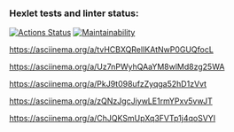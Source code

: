 ### Hexlet tests and linter status:
[![Actions Status](https://github.com/Marsel-D/frontend-project-lvl1/workflows/hexlet-check/badge.svg)](https://github.com/Marsel-D/frontend-project-lvl1/actions)
[![Maintainability](https://api.codeclimate.com/v1/badges/caed42a6e88b202e9d7f/maintainability)](https://codeclimate.com/github/Marsel-D/frontend-project-lvl1/maintainability)

https://asciinema.org/a/tvHCBXQRelIKAtNwP0GUQfocL

https://asciinema.org/a/Uz7nPWyhQAaYM8wlMd8zg25WA

https://asciinema.org/a/PkJ9t098ufzZyqga52hD1zVvt

https://asciinema.org/a/zQNzJgcJiywLE1rmYPxv5vwJT

https://asciinema.org/a/ChJQKSmUpXq3FVTp1j4qoSVYI


